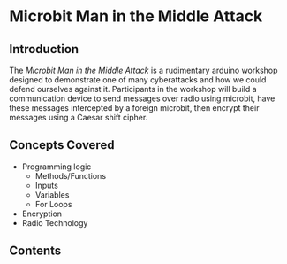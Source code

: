 # Microbit Man in the Middle Attack

## Introduction

The *Microbit Man in the Middle Attack* is a rudimentary arduino workshop designed to demonstrate one of many cyberattacks and how we could defend ourselves against it. Participants in the workshop will build a communication device to send messages over radio using microbit, have these messages intercepted by a foreign microbit, then encrypt their messages using a Caesar shift cipher.

## Concepts Covered

* Programming logic
    * Methods/Functions
    * Inputs
    * Variables
    * For Loops
* Encryption
* Radio Technology

## Contents
